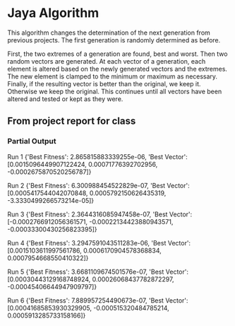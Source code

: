 # Jaya Algorithm
This algorithm changes the determination of the next generation from previous projects. The first generation is randomly determined as before.

First, the two extremes of a generation are found, best and worst. Then two random vectors are generated. At each vector of a generation, each element is altered based on the newly generated vectors and the extremes. The new element is clamped to the minimum or maximum as necessary. Finally, if the resulting vector is better than the original, we keep it. Otherwise we keep the original. This continues until all vectors have been altered and tested or kept as they were.

## From project report for class
### Partial Output
Run 1
{'Best Fitness': 2.865815883339255e-06,
 'Best Vector': [0.0015096449907122424,
                 0.00071776392702956,
                 -0.0002675870520256787]}

Run 2
{'Best Fitness': 6.300988454522829e-07,
 'Best Vector': [0.0005417544042070848,
                 0.0005792150626435319,
                 -3.3330499266573214e-05]}

Run 3
{'Best Fitness': 2.3644316085947458e-07,
 'Best Vector': [-0.0002766912056361571,
                 -0.00022134423880943571,
                 -0.00033300430256823395]}

Run 4
{'Best Fitness': 3.2947591043511283e-06,
 'Best Vector': [0.0015103611997561786,
                 0.0006170904578368834,
                 0.0007954668550410322]}

Run 5
{'Best Fitness': 3.6681109674501576e-07,
 'Best Vector': [0.00030443129168748924,
                 0.00026068437782872297,
                 -0.00045406644947909797]}

Run 6
{'Best Fitness': 7.889957254490673e-07,
 'Best Vector': [0.00041685853930329905,
                 -0.000515320484785214,
                 0.0005913285733158166]}

